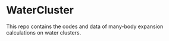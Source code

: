 # WaterCluster
This repo contains the codes and data of many-body expansion calculations on water clusters. 
